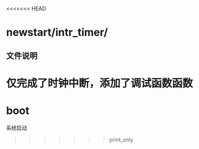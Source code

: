 
<<<<<<< HEAD
# newstart/intr_timer/
## 文件说明
仅完成了时钟中断，添加了调试函数函数
=======
# boot

系统启动
>>>>>>> print_only
